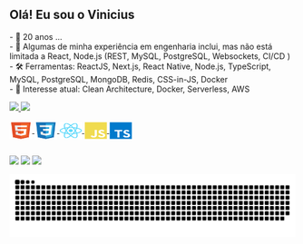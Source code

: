 ## Olá! Eu sou o Vinicius
<div>
  <p>
    - 👨 20 anos ...<br>
    - 🏫 Algumas de minha experiência em engenharia inclui, mas não está limitada a React, Node.js (REST, MySQL, PostgreSQL, Websockets, CI/CD )<br>
    - 🛠️ Ferramentas: ReactJS, Next.js, React Native, Node.js, TypeScript, MySQL, PostgreSQL, MongoDB, Redis, CSS-in-JS, Docker<br>
    - 👀 Interesse atual: Clean Architecture, Docker, Serverless, AWS
  </p>
  
</div>

<div>
  <a href="https://github.com/vinnedev">
  <img height="160em" src="https://github-readme-stats.vercel.app/api?username=vinnedev&show_icons=true&theme=dark&include_all_commits=true&count_private=false"/>
  <img height="160em" src="https://github-readme-stats.vercel.app/api/top-langs/?username=vinnedev&layout=compact&langs_count=10&theme=dark"/>
</div>
<br>
<div style="display: inline_block">
  <img align="center" alt="Rafa-HTML" height="30" width="40" src="https://raw.githubusercontent.com/devicons/devicon/master/icons/html5/html5-original.svg">
  <img align="center" alt="Rafa-CSS" height="30" width="40" src="https://raw.githubusercontent.com/devicons/devicon/master/icons/css3/css3-original.svg">
  <img align="center" alt="Rafa-React" height="30" width="40" src="https://raw.githubusercontent.com/devicons/devicon/master/icons/react/react-original.svg">
  <img align="center" alt="Rafa-Js" height="30" width="40" src="https://raw.githubusercontent.com/devicons/devicon/master/icons/javascript/javascript-plain.svg">
  <img align="center" alt="Rafa-Ts" height="30" width="40" src="https://raw.githubusercontent.com/devicons/devicon/master/icons/typescript/typescript-plain.svg">

</div>
  
##
 
 <div>
  <a href="https://www.instagram.com/vs_abreu" target="_blank"><img src="https://img.shields.io/badge/-Instagram-%23E4405F?style=for-the-badge&logo=instagram&logoColor=white" target="_blank"></a>
  <a href = "mailto:vs.abreu@hotmail.com"><img src="https://img.shields.io/badge/Gmail-D14836?style=for-the-badge&logo=gmail&logoColor=white" target="_blank"></a>
  <a href="https://www.linkedin.com/in/vs-abreu/" target="_blank"><img src="https://img.shields.io/badge/-LinkedIn-%230077B5?style=for-the-badge&logo=linkedin&logoColor=white" target="_blank"></a>   
</div> 
  
![Snake animation](https://raw.githubusercontent.com/Platane/snk/output/github-contribution-grid-snake.svg)
  
